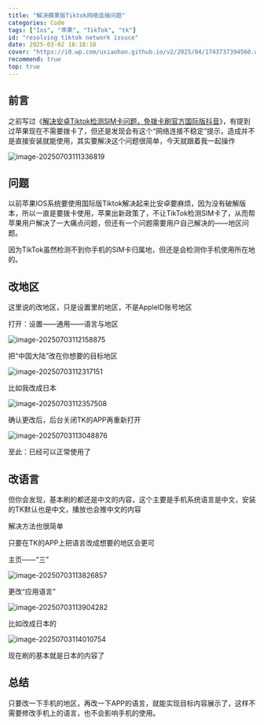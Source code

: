 ```yaml
---
title: "解決蘋果版Tiktok网络连接问题"
categories: Code
tags: ["Ios", "苹果", "TikTok", "tk"]
id: "resolving tiktok network issuce"
date: 2025-03-02 18:18:18
cover: "https://i0.wp.com/uxiaohan.github.io/v2/2025/04/1743737394560.webp"
recommend: true
top: true
---
```


## 前言

之前写过《[解决安卓Tiktok检测SIM卡问题，免拨卡刷官方国际版抖音](https://mailberry.com.cn/2025/05/solve-android-tiktok-not-network/)》，有提到过苹果现在不需要拨卡了，但还是发现会有这个“网络连接不稳定”提示，造成并不是直接安装就能使用，其实要解决这个问题很简单，今天就跟着我一起操作

![image-20250703111336819](https://oss.mailberry.com.cn/i/2025/image-20250703111336819.webp)

## 问题

以前苹果IOS系统要使用国际版Tiktok解决起来比安卓要麻烦，因为没有破解版本，所以一直是要拨卡使用，苹果出新政策了，不让TikTok检测SIM卡了，从而帮苹果用户解决了一大痛点问题，但还有一个问题需要用户自己解决的——地区问题。

因为TikTok虽然检测不到你手机的SIM卡归属地，但还是会检测你手机使用所在地的。

## 改地区

这里说的改地区，只是设置里的地区，不是AppleID账号地区

打开：设置——通用——语言与地区

![image-20250703112158875](https://oss.mailberry.com.cn/i/2025/image-20250703112158875.webp)

把“中国大陆”改在你想要的目标地区

![image-20250703112317151](https://oss.mailberry.com.cn/i/2025/image-20250703112317151.webp)

比如我改成日本

![image-20250703112357508](https://oss.mailberry.com.cn/i/2025/image-20250703112357508.webp)

确认更改后，后台关闭TK的APP再重新打开

![image-20250703113048876](https://oss.mailberry.com.cn/i/2025/image-20250703113048876.webp)

至此：已经可以正常使用了

## 改语言

但你会发现，基本刷的都还是中文的内容，这个主要是手机系统语言是中文，安装的TK默认也是中文，播放也会推中文的内容

解决方法也很简单

只要在TK的APP上把语言改成想要的地区会更可

主页——“三”

![image-20250703113826857](https://oss.mailberry.com.cn/i/2025/image-20250703113826857.webp)

更改“应用语言”

![image-20250703113904282](https://oss.mailberry.com.cn/i/2025/image-20250703113904282.webp)

比如改成日本的

![image-20250703114010754](https://oss.mailberry.com.cn/i/2025/image-20250703114010754.webp)

现在刷的基本就是日本的内容了

## 总结


只要改一下手机的地区，再改一下APP的语言，就能实现目标内容展示了，这样不需要修改手机上的语言，也不会影响手机的使用。
